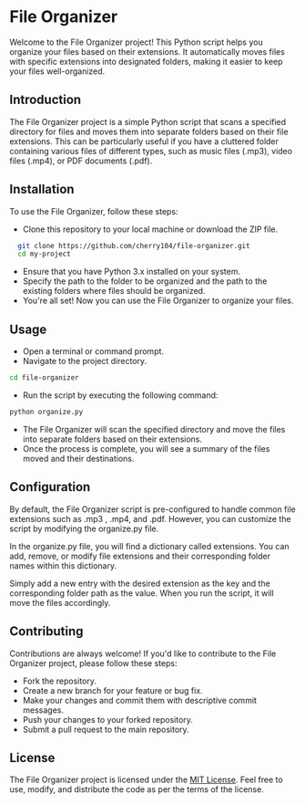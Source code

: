 
# File Organizer

Welcome to the File Organizer project! This Python script helps you organize your files based on their extensions. It automatically moves files with specific extensions into designated folders, making it easier to keep your files well-organized.

## Introduction
The File Organizer project is a simple Python script that scans a specified directory for files and moves them into separate folders based on their file extensions. This can be particularly useful if you have a cluttered folder containing various files of different types, such as music files (.mp3), video files (.mp4), or PDF documents (.pdf).


## Installation

To use the File Organizer, follow these steps:

- Clone this repository to your local machine or download the ZIP file.

```bash
  git clone https://github.com/cherry104/file-organizer.git
  cd my-project
```
- Ensure that you have Python 3.x installed on your system.
- Specify the path to the folder to be organized and the path to the existing folders where files should be organized.
- You're all set! Now you can use the File Organizer to organize your files.


## Usage

- Open a terminal or command prompt.
- Navigate to the project directory.

```bash
cd file-organizer
```

- Run the script by executing the following command:
```bash
python organize.py
```

- The File Organizer will scan the specified directory and move the files into separate folders based on their extensions.
- Once the process is complete, you will see a summary of the files moved and their destinations.



## Configuration

By default, the File Organizer script is pre-configured to handle common file extensions such as .mp3 , .mp4, and .pdf. However, you can customize the script by modifying the organize.py file.

In the organize.py file, you will find a dictionary called extensions. You can add, remove, or modify file extensions and their corresponding folder names within this dictionary.

Simply add a new entry with the desired extension as the key and the corresponding folder path as the value. When you run the script, it will  move the files accordingly.


## Contributing

Contributions are always welcome! If you'd like to contribute to the File Organizer project, please follow these steps:

- Fork the repository.
- Create a new branch for your feature or bug fix.
- Make your changes and commit them with descriptive commit messages.
- Push your changes to your forked repository.
- Submit a pull request to the main repository.

## License

The File Organizer project is licensed under the [MIT License](https://choosealicense.com/licenses/mit/). Feel free to use, modify, and distribute the code as per the terms of the license.